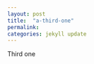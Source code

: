 ```yaml
---
layout: post
title:  "a-third-one"
permalink: 
categories: jekyll update
---
```



Third one
